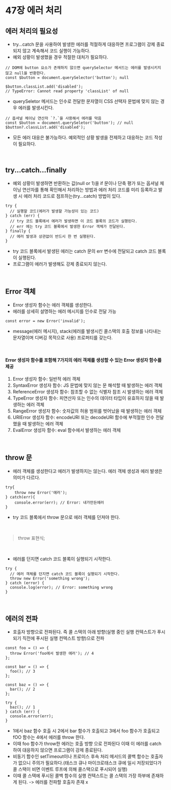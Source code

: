 # 47장 에러 처리
## 에러 처리의 필요성
- try...catch 문을 사용하여 발생한 에러를 적절하게 대응하면 프로그램이 강제 종료되지 않고 계속해서 코드 실행이 가능하다.
- 예외 상황이 발생했을 경우 적절한 대처가 필요하다.

```
// DOM에 button 요소가 존재하지 않으면 querySelector 메서드는 에러를 발생시키지 않고 null을 반환한다. 
const $button = document.querySelector('button'); null

$button.classList.add('disabled');
// TypeError: Cannot read property 'classList' of null
```

- querySeletor 메서드는 인수로 전달한 문자열이 CSS 선택자 문법에 맞지 않는 경우 에러를 발생시킨다.

```
// 옵셔널 체이닝 연산자 `?.`을 사용해서 에러를 막음
const $button = document.querySeletor('button'); // null
$button?.classList.add('disabled');
```

- 모든 에러 대응은 불가능하다. 예외적인 상황 발생을 전제하고 대응하는 코드 작성이 필요하다.

<br/>

## try...catch...finally
- 예외 상황이 발생하면 반환하는 값(null or 1)을 if 문이나 단축 평가 또는 옵셔널 체이닝 연산자를 통해 확인해서 처리하는 방법과 에러 처리 코드를 미리 등록하고 발생 시 에러 처리 코드로 점프하는(try...catch) 방법이 있다.

```
try {
  // 실행할 코드(에러가 발생할 가능성이 있는 코드)
} catch (err) {
  // try 코드 블록에서 에러가 발생하면 이 코드 블록의 코드가 실행된다.
  // err 에는 try 코드 블록에서 발생한 Error 객체가 전달된다.
} finally {
  // 에러 발생과 상관없이 반드시 한 번 실행된다.
}
```

- try 코드 블록에서 발생된 에러는 catch 문의 err 변수에 전달되고 catch 코드 블록이 실행된다.
- 프로그램이 에러가 발생해도 강제 종료되지 않는다.

<br/>

## Error 객체
- Error 생성자 함수는 에러 객체를 생성한다.
- 에러를 상세히 설명하는 에러 메시지를 인수로 전달 가능

```
const error = new Error('invalid');
```

- message(에러 메시지), stack(에러를 발생시킨 콜스택의 호출 정보를 나타내는 문자열이며 디버깅 목적으로 사용) 프로퍼티를 갖는다.

<br/>

#### Error 생성자 함수를 포함해 7가지의 에러 객체를 생성할 수 있는 Error 생성자 함수를 제공

1. Error 생성자 함수: 일반적 에러 객체
2. SyntaxError 생성자 함수: JS 문법에 맞지 않는 문 해석할 때 발생하는 에러 객체
3. ReferenceError 생성자 함수: 참조할 수 없는 식별자 참조 시 발생하는 에러 객체
4. TypeError 생성자 함수: 피연산자 또는 인수의 데이터 타입이 유효하지 않을 때 발생하는 에러 객체
5. RangeError 생성자 함수: 숫자값의 허용 범위를 벗어났을 때 발생하는 에러 객체
6. URIError 생성자 함수: encodeURI 또는 decodeURI 함수에 부적절한 인수 전달했을 때 발생하는 에러 객체
7. EvalError 생성자 함수: eval 함수에서 발생하는 에러 객체

<br/>

## throw 문
- 에러 객체를 생성한다고 에러가 발생하지는 않는다. 에러 객체 생성과 에러 발생은 의미가 다르다.

```
try{
    throw new Error('에러');
} catch(err){
    console.error(err); // Error: 내가만든에러
}
```

- try 코드 블록에서 throw 문으로 에러 객체를 던져야 한다.

<br/>

> throw 표현식;

<br/>

- 에러를 던지면 catch 코드 블록이 실행되기 시작한다.

```
try {
  // 에러 객체를 던지면 catch 코드 블록이 실행되기 시작한다.
  throw new Error('something wrong');
} catch (error) {
  console.log(error); // Error: something wrong
}
```

<br/>

## 에러의 전파
- 호출자 방향으로 전파된다. 즉 콜 스택의 아래 방향(실행 중인 실행 컨텍스트가 푸시되기 직전에 푸시된 실행 컨텍스트 방향)으로 전파

```
const foo = () => {
  throw Error('foo에서 발생한 에러'); // 4
};

const bar = () => {
  foo(); // 3
};

const baz = () => {
  bar(); // 2
};

try {
  baz(); // 1
} catch (err) {
  console.error(err);
}
```

- 1에서 baz 함수 호출 시 2에서 bar 함수가 호출되고 3에서 foo 함수가 호출되고 fOO 함수는 4에서 에러를 throw 한다. 
- 이때 foo 함수가 throw한 에러는 호출 방향 으로 전파된다 이때 이 에러를 catch 하여 대응하지 않으면 프로그램이 강제 종료된다.
- 비동기 함수인 setTimeout이나 프로미스 후속 처리 메서드의 콜백 함수는 호출자가 없으니 주의가 필요하다.(태스크 큐나 마이크로태스크 큐에 일시 저장되었다가 콜 스택이 비면 이벤트 루프에 의해 콜스택으로 푸시되어 실행)
- 이때 콜 스택에 푸시된 콜백 함수의 실행 컨텍스트는 콜 스택의 가장 하부에 존재하게 된다. -> 에러를 전파할 호출자 존재 x
